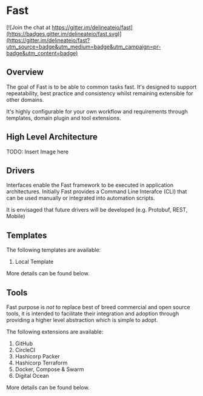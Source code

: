 # Fast

[![Join the chat at https://gitter.im/delineateio/fast](https://badges.gitter.im/delineateio/fast.svg)](https://gitter.im/delineateio/fast?utm_source=badge&utm_medium=badge&utm_campaign=pr-badge&utm_content=badge)

## Overview

The goal of Fast is to be able to common tasks fast.  It's designed to support repeatability, best practice and consistency whilst remaining extensible for other domains.

It's highly configurable for your own workflow and requirements through templates, domain plugin and tool extensions.

## High Level Architecture

TODO: Insert Image here

## Drivers

Interfaces enable the Fast framework to be executed in application architectures.  Initially Fast provides a Command Line Interafce (CLI) that can be used manually or integrated into automation scripts.  

It is envisaged that future drivers will be developed (e.g. Protobuf, REST, Mobile)

## Templates

The following templates are available:

1. Local Template

More details can be found below.

## Tools

Fast purpose is *not* to replace best of breed commercial and open source tools, it is intended to facilitate their integration and adoption through providing a higher level abstraction which is simple to adopt.

The following extensions are available:

1. GitHub
2. CircleCI
3. Hashicorp Packer 
4. Hashicorp Terraform
5. Docker, Compose & Swarm
6. Digital Ocean

More details can be found below.